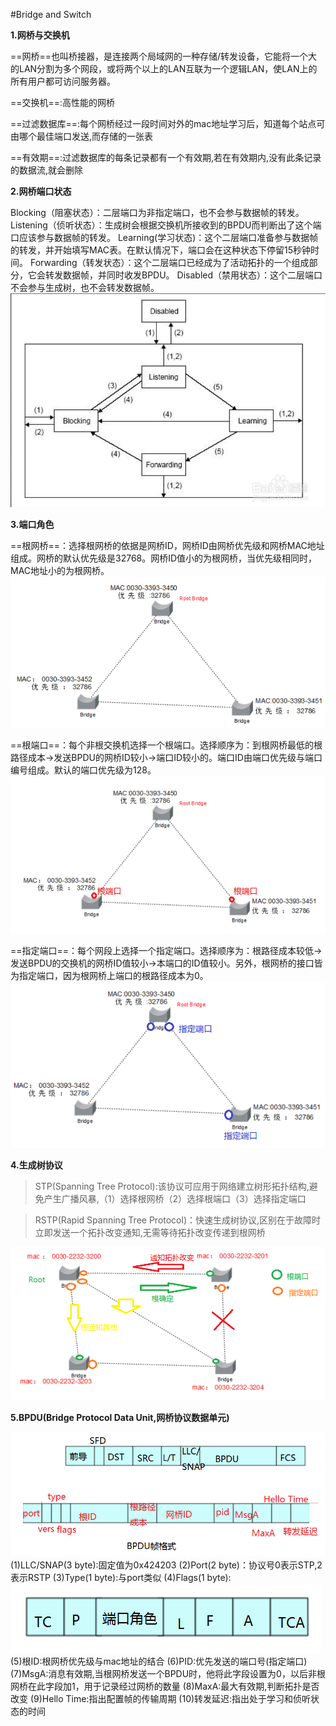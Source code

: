 #Bridge and Switch

**1.网桥与交换机**
 	
==网桥==也叫桥接器，是连接两个局域网的一种存储/转发设备，它能将一个大的LAN分割为多个网段，或将两个以上的LAN互联为一个逻辑LAN，使LAN上的所有用户都可访问服务器。

==交换机==:高性能的网桥

==过滤数据库==:每个网桥经过一段时间对外的mac地址学习后，知道每个站点可由哪个最佳端口发送,而存储的一张表

==有效期==:过滤数据库的每条记录都有一个有效期,若在有效期内,没有此条记录的数据流,就会删除

**2.网桥端口状态**

Blocking（阻塞状态）：二层端口为非指定端口，也不会参与数据帧的转发。
Listening（侦听状态）：生成树会根据交换机所接收到的BPDU而判断出了这个端口应该参与数据帧的转发。
Learning(学习状态)：这个二层端口准备参与数据帧的转发，并开始填写MAC表。在默认情况下，端口会在这种状态下停留15秒钟时间。
Forwarding（转发状态）：这个二层端口已经成为了活动拓扑的一个组成部分，它会转发数据帧，并同时收发BPDU。
Disabled（禁用状态）：这个二层端口不会参与生成树，也不会转发数据帧。
![](../images/18.png)


**3.端口角色**

==根网桥==：选择根网桥的依据是网桥ID，网桥ID由网桥优先级和网桥MAC地址组成。网桥的默认优先级是32768。网桥ID值小的为根网桥，当优先级相同时，MAC地址小的为根网桥。
![](../images/19.png)


==根端口==：每个非根交换机选择一个根端口。选择顺序为：到根网桥最低的根路径成本→发送BPDU的网桥ID较小→端口ID较小的。端口ID由端口优先级与端口编号组成。默认的端口优先级为128。
![](../images/20.png)


==指定端口==：每个网段上选择一个指定端口。选择顺序为：根路径成本较低→发送BPDU的交换机的网桥ID值较小→本端口的ID值较小。另外，根网桥的接口皆为指定端口，因为根网桥上端口的根路径成本为0。
![](../images/21.png)


**4.生成树协议**

>STP(Spanning Tree Protocol):该协议可应用于网络建立树形拓扑结构,避免产生广播风暴,（1）选择根网桥（2）选择根端口（3）选择指定端口

>RSTP(Rapid Spanning Tree Protocol)：快速生成树协议,区别在于故障时立即发送一个拓扑改变通知,无需等待拓扑改变传递到根网桥

![](../images/22.png)

**5.BPDU(Bridge Protocol Data Unit,网桥协议数据单元)**

![](../images/23.png)
(1)LLC/SNAP(3 byte):固定值为0x424203
(2)Port(2 byte)：协议号0表示STP,2表示RSTP
(3)Type(1 byte):与port类似
(4)Flags(1 byte):
![](../images/24.png)
(5)根ID:根网桥优先级与mac地址的结合
(6)PID:优先发送的端口号(指定端口)
(7)MsgA:消息有效期,当根网桥发送一个BPDU时，他将此字段设置为0，以后非根网桥在此字段加1，用于记录经过网桥的数量
(8)MaxA:最大有效期,判断拓扑是否改变
(9)Hello Time:指出配置帧的传输周期
(10)转发延迟:指出处于学习和侦听状态的时间 